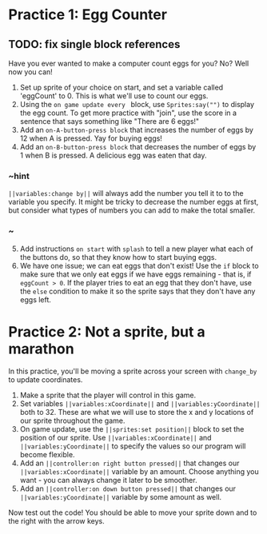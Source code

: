 # Practice 1: Egg Counter

## TODO: fix single block references

Have you ever wanted to make a computer count eggs for you? No? Well now you can!

1. Set up sprite of your choice on start, and set a variable called 'eggCount' to 0. This is what we'll use to count our eggs.
2. Using the `on game update every ` block, use `Sprites:say("")` to display the egg count. To get more practice with "join", use the score in a sentence that says something like "There are 6 eggs!"
3. Add an `on-A-button-press block` that increases the number of eggs by 12 when A is pressed. Yay for buying eggs!
4. Add an `on-B-button-press block` that decreases the number of eggs by 1 when B is pressed. A delicious egg was eaten that day.
### ~hint

``||variables:change by||`` will always add the number you tell it to to the variable you specify. It might be tricky to decrease the number eggs at first, but consider what types of numbers you can add to make the total smaller.

### ~
5. Add instructions `on start` with `splash` to tell a new player what each of the buttons do, so that they know how to start buying eggs.
6. We have one issue; we can eat eggs that don't exist! Use the `if` block to make sure that we only eat eggs if we have eggs remaining - that is, if `eggCount > 0`. If the player tries to eat an egg that they don't have, use the `else` condition to make it so the sprite says that they don't have any eggs left.

# Practice 2: Not a sprite, but a marathon

In this practice, you'll be moving a sprite across your screen with `change_by` to update coordinates.

1. Make a sprite that the player will control in this game.
2. Set variables ``||variables:xCoordinate||`` and ``||variables:yCoordinate||`` both to 32. These are what we will use to store the x and y locations of our sprite throughout the game.
3. On game update, use the ``||sprites:set position||`` block to set the position of our sprite. Use ``||variables:xCoordinate||`` and ``||variables:yCoordinate||`` to specify the values so our program will become flexible.
4. Add an ``||controller:on right button pressed||`` that changes our ``||variables:xCoordinate||`` variable by an amount. Choose anything you want - you can always change it later to be smoother.
5. Add an ``||controller:on down button pressed||`` that changes our ``||variables:yCoordinate||`` variable by some amount as well.

Now test out the code! You should be able to move your sprite down and to the right with the arrow keys.